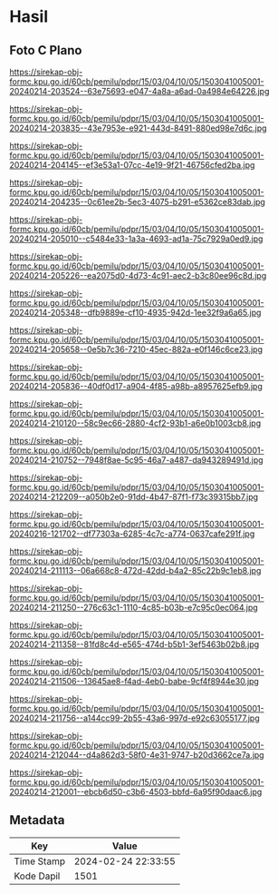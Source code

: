 # Hasil

## Foto C Plano

https://sirekap-obj-formc.kpu.go.id/60cb/pemilu/pdpr/15/03/04/10/05/1503041005001-20240214-203524--63e75693-e047-4a8a-a6ad-0a4984e64226.jpg

https://sirekap-obj-formc.kpu.go.id/60cb/pemilu/pdpr/15/03/04/10/05/1503041005001-20240214-203835--43e7953e-e921-443d-8491-880ed98e7d6c.jpg

https://sirekap-obj-formc.kpu.go.id/60cb/pemilu/pdpr/15/03/04/10/05/1503041005001-20240214-204145--ef3e53a1-07cc-4e19-9f21-46756cfed2ba.jpg

https://sirekap-obj-formc.kpu.go.id/60cb/pemilu/pdpr/15/03/04/10/05/1503041005001-20240214-204235--0c61ee2b-5ec3-4075-b291-e5362ce83dab.jpg

https://sirekap-obj-formc.kpu.go.id/60cb/pemilu/pdpr/15/03/04/10/05/1503041005001-20240214-205010--c5484e33-1a3a-4693-ad1a-75c7929a0ed9.jpg

https://sirekap-obj-formc.kpu.go.id/60cb/pemilu/pdpr/15/03/04/10/05/1503041005001-20240214-205226--ea2075d0-4d73-4c91-aec2-b3c80ee96c8d.jpg

https://sirekap-obj-formc.kpu.go.id/60cb/pemilu/pdpr/15/03/04/10/05/1503041005001-20240214-205348--dfb9889e-cf10-4935-942d-1ee32f9a6a65.jpg

https://sirekap-obj-formc.kpu.go.id/60cb/pemilu/pdpr/15/03/04/10/05/1503041005001-20240214-205658--0e5b7c36-7210-45ec-882a-e0f146c6ce23.jpg

https://sirekap-obj-formc.kpu.go.id/60cb/pemilu/pdpr/15/03/04/10/05/1503041005001-20240214-205836--40df0d17-a904-4f85-a98b-a8957625efb9.jpg

https://sirekap-obj-formc.kpu.go.id/60cb/pemilu/pdpr/15/03/04/10/05/1503041005001-20240214-210120--58c9ec66-2880-4cf2-93b1-a6e0b1003cb8.jpg

https://sirekap-obj-formc.kpu.go.id/60cb/pemilu/pdpr/15/03/04/10/05/1503041005001-20240214-210752--7948f8ae-5c95-46a7-a487-da943289491d.jpg

https://sirekap-obj-formc.kpu.go.id/60cb/pemilu/pdpr/15/03/04/10/05/1503041005001-20240214-212209--a050b2e0-91dd-4b47-87f1-f73c39315bb7.jpg

https://sirekap-obj-formc.kpu.go.id/60cb/pemilu/pdpr/15/03/04/10/05/1503041005001-20240216-121702--df77303a-6285-4c7c-a774-0637cafe291f.jpg

https://sirekap-obj-formc.kpu.go.id/60cb/pemilu/pdpr/15/03/04/10/05/1503041005001-20240214-211113--06a668c8-472d-42dd-b4a2-85c22b9c1eb8.jpg

https://sirekap-obj-formc.kpu.go.id/60cb/pemilu/pdpr/15/03/04/10/05/1503041005001-20240214-211250--276c63c1-1110-4c85-b03b-e7c95c0ec064.jpg

https://sirekap-obj-formc.kpu.go.id/60cb/pemilu/pdpr/15/03/04/10/05/1503041005001-20240214-211358--81fd8c4d-e565-474d-b5b1-3ef5463b02b8.jpg

https://sirekap-obj-formc.kpu.go.id/60cb/pemilu/pdpr/15/03/04/10/05/1503041005001-20240214-211506--13645ae8-f4ad-4eb0-babe-9cf4f8944e30.jpg

https://sirekap-obj-formc.kpu.go.id/60cb/pemilu/pdpr/15/03/04/10/05/1503041005001-20240214-211756--a144cc99-2b55-43a6-997d-e92c63055177.jpg

https://sirekap-obj-formc.kpu.go.id/60cb/pemilu/pdpr/15/03/04/10/05/1503041005001-20240214-212044--d4a862d3-58f0-4e31-9747-b20d3662ce7a.jpg

https://sirekap-obj-formc.kpu.go.id/60cb/pemilu/pdpr/15/03/04/10/05/1503041005001-20240214-212001--ebcb6d50-c3b6-4503-bbfd-6a95f90daac6.jpg


## Metadata

| Key        | Value               |
| ---------- | ------------------- |
| Time Stamp | 2024-02-24 22:33:55 |
| Kode Dapil | 1501                |



